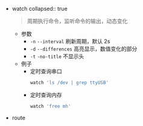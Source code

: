 - watch
  collapsed:: true
  > 周期执行命令，监听命令的输出，动态变化
	- 参数
		- `-n` `--interval` 刷新周期，默认 2s
		- `-d` `--differences` 高亮显示，数值变化的部分
		- `-t` `-no-title` 不显示头
	- 例子
		- 定时查询串口
		  ```bash
		  watch 'ls /dev | grep ttyUSB'
		  ```
		- 定时查询内存
		  ```bash 
		  watch 'free mh'
		  ```
- route
